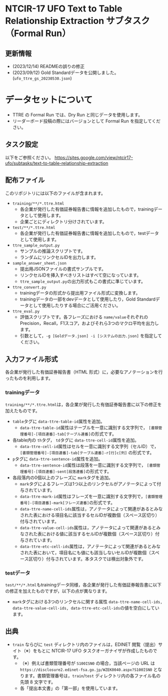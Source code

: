 # NTCIR-17 UFO Text to Table Relationship Extraction サブタスク（Formal Run）

## 更新情報
- (2023/12/14) READMEの誤りの修正
- (2023/09/12) Gold Standardデータを公開しました。(`ufo_ttre_gs_20230530.json`)

# データセットについて
- TTRE の Formal Run では、Dry Run と同じデータを使用します。
- リーダーボード投稿の際にはバージョンとして Formal Run を指定してください。

## タスク設定
以下をご参照ください。
https://sites.google.com/view/ntcir17-ufo/subtasks/text-to-table-relationship-extraction

## 配布ファイル

このリポジトリには以下のファイルが含まれます。

- `training/**/*.ttre.html`
  - 各企業が発行した有価証券報告書に情報を追加したもので，trainingデータとして使用します。
  - 企業ごとにディレクトリ分けされています。
- `test/**/*.ttre.html`
  - 各企業が発行した有価証券報告書に情報を追加したもので，testデータとして使用します。
- `ttre_sample_output.py`
  - サンプルの推論スクリプトです。
  - ランダムにリンクセルIDを出力します。
- `sample_answer_sheet.json`
  - 提出用JSONファイルの書式サンプルです。
  - リンクセルIDを挿入すべきリストはすべて空になっています。
  - `ttre_sample_output.py`の出力形式もこの書式に準じています。
- `ttre_convert.py`
  - trainingデータの形式から提出用ファイル形式に変換します。
  - trainingデータの一部をdevデータとして使用したり，Gold Standardデータとして使用したりする場合にご活用ください。
- `ttre_eval.py`
  - 評価スクリプトです。各フレーズにおける `name/value`それぞれのPrecision，Recall，F1スコア，およびそれら3つのマクロ平均を出力します。
  - 引数として，`-g [Goldデータ.json] -i [システムの出力.json]` を指定してください。

## 入力ファイル形式

各企業が発行した有価証券報告書（HTML 形式）に，必要なアノテーションを行ったものを利用します。

### trainingデータ

`training/**/*.ttre.html`は，各企業が発行した有価証券報告書に以下の修正を加えたものです。

- `table`タグに `data-ttre-table-id`属性を追加。
  - `data-ttre-table-id`属性はテーブルを一意に識別する文字列で， `[書類管理番号]-[項目連番]-tab[テーブル連番]`の形式です。
- 各table内の `th`タグ， `td`タグに `data-ttre-cell-id`属性を追加。
  - `data-ttre-cell-id`属性はセルを一意に識別する文字列（セルID）で， `[書類管理番号]-[項目連番]-tab[テーブル連番]-r[行]c[列]` の形式です。
- `p`タグに `data-ttre-sentence-id`属性を追加。
  - `data-ttre-sentence-id`属性は段落を一意に識別する文字列で， `[書類管理番号]-[項目連番]-sent[段落連番]`の形式です。
- 各段落内の0個以上のフレーズに `mark`タグを追加。
  - `mark`タグによるフレーズは1つ以上のリンクセルがアノテータによって付与されています。
  - `data-ttre-mark-id`属性はフレーズを一意に識別する文字列で，`[書類管理番号]-[項目連番]-mark[フレーズ連番]`の形式です。
  - `data-ttre-name-cell-ids`属性は，アノテータによって関連があるとみなされた表における項目名に該当するセルIDが複数個（スペース区切り）付与されています。
  - `data-ttre-value-cell-ids`属性は，アノテータによって関連があるとみなされた表における値に該当するセルIDが複数個（スペース区切り）付与されています。
  - `data-ttre-etc-cell-ids`属性は，アノテータによって関連があるとみなされた表において，項目名にも値にも該当しないセルIDが複数個（スペース区切り）付与されています。本タスクでは検出対象外です。

### testデータ

`test/**/*.html`もtrainingデータ同様，各企業が発行した有価証券報告書に以下の修正を加えたものですが，以下の点が異なります。

- `mark`タグにおける3つのリンクセルに関する属性 `data-ttre-name-cell-ids, data-ttre-value-cell-ids, data-ttre-etc-cell-ids`の値を空白にしています。


## 出典

- `train` ならびに `test` ディレクトリ内のファイルは，EDINET 閲覧（提出）サイト（※）をもとに NTCIR-17 UFO タスクオーガナイザが作成したものです。
    - （※）例えば書類管理番号が `S100ISN0` の場合，当該ページの URL は `https://disclosure2.edinet-fsa.go.jp/WZEK0040.aspx?S100ISN0` となります。書類管理番号は，`train`/`test` ディレクトリ内の各ファイル名の先頭 8 文字です。
    - 各「提出本文書」の「第一部」を使用しています。
